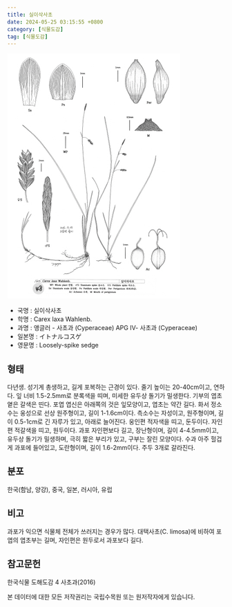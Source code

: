 ```yaml
---
title: 실이삭사초
date: 2024-05-25 03:15:55 +0800
category: [식물도감]
tag: [식물도감]
---
```




![실이삭사초](/assets/img/fileUpload/plants/basic/illustration/34444_illustration_th2.jpg)
- 국명 : 실이삭사초
- 학명 : Carex laxa Wahlenb.
- 과명 : 앵글러 - 사초과 (Cyperaceae) APG Ⅳ- 사초과 (Cyperaceae)
- 일본명 : イトナルコスゲ
- 영문명 : Loosely-spike sedge


## 형태
다년생. 성기게 총생하고, 길게 포복하는 근경이 있다. 줄기 높이는 20-40cm이고, 연하다. 잎 너비 1.5-2.5mm로 분록색을 띠며, 미세한 유두상 돌기가 밀생한다. 기부의 엽초 옅은 갈색은 띤다. 포엽 엽신은 아래쪽의 것은 잎모양이고, 엽초는 약간 길다. 화서 정소수는 웅성으로 선상 원주형이고, 길이 1-1.6cm이다. 측소수는 자성이고, 원주형이며, 길이 0.5-1cm로 긴 자루가 있고, 아래로 늘어진다. 웅인편 적자색을 띠고, 둔두이다. 자인편 적갈색을 띠고, 원두이다. 과포 자인편보다 길고, 장난형이며, 길이 4-4.5mm이고, 유두상 돌기가 밀생하며, 극히 짧은 부리가 있고, 구부는 잘린 모양이다. 수과 아주 헐겁게 과포에 들어있고, 도란형이며, 길이 1.6-2mm이다. 주두 3개로 갈라진다.
## 분포
한국(함남, 양강), 중국, 일본, 러시아, 유럽
## 비고
과포가 익으면 식물체 전체가 쓰러지는 경우가 많다. 대택사초(C. limosa)에 비하여 포엽의 엽초부는 길며, 자인편은 원두로서 과포보다 길다.
## 참고문헌
한국식물 도해도감 4 사초과(2016)






본 데이터에 대한 모든 저작권리는 국립수목원 또는 원저작자에게 있습니다.
